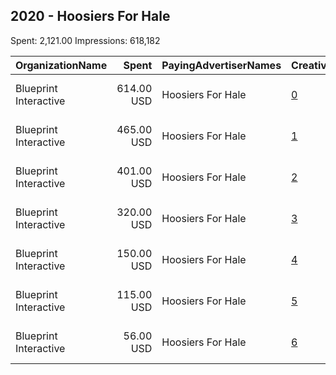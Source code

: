 ## 2020 - Hoosiers For Hale 
Spent: 2,121.00
Impressions: 618,182

|OrganizationName|Spent|PayingAdvertiserNames|CreativeUrls|Impressions|Genders|AgeBrackets|CountryCodes|BillingAddresses|CandidateBallotInformation|
|:---|---:|:---|:---|---:|:---|:---|:---|:---|:---|
|Blueprint Interactive|614.00 USD|Hoosiers For Hale|[0](https://www.snap.com/political-ads/asset/48042e374f90b4bb50364803ee8da3b8854a013ac6ae70ad98fdbc8932d1bf2b?mediaType=mp4)|164,807||18-24|united states|"1730 Rhode Island Ave NW Suite 1014,Washington,20036,US"|Christina Hale|
|Blueprint Interactive|465.00 USD|Hoosiers For Hale|[1](https://www.snap.com/political-ads/asset/44b1f53d9f598fd15431bd1a3feb6e2019cb74f2cab0558e4767a76f7dd58dcc?mediaType=mp4)|135,876||18-24|united states|"1730 Rhode Island Ave NW Suite 1014,Washington,20036,US"|Christina Hale|
|Blueprint Interactive|401.00 USD|Hoosiers For Hale|[2](https://www.snap.com/political-ads/asset/a413eff3aad33d701e974d808a0967dc56dd5c0eb6c3c33c01889d3d991ced4a?mediaType=mp4)|127,560||18-24|united states|"1730 Rhode Island Ave NW Suite 1014,Washington,20036,US"|Christina Hale|
|Blueprint Interactive|320.00 USD|Hoosiers For Hale|[3](https://www.snap.com/political-ads/asset/e5f0952e957ed2821ceda49610d271d065cc0fb99ad482463bbf5cf882cc9f1a?mediaType=mp4)|96,024||18-24|united states|"1730 Rhode Island Ave NW Suite 1014,Washington,20036,US"|Christina Hale|
|Blueprint Interactive|150.00 USD|Hoosiers For Hale|[4](https://www.snap.com/political-ads/asset/9db7b5b5ccaa8109cb84557f6aa913ee78591621597847d21df9dcdc08660c2d?mediaType=mp4)|42,817||18-24|united states|"1730 Rhode Island Ave NW Suite 1014,Washington,20036,US"|Christina Hale|
|Blueprint Interactive|115.00 USD|Hoosiers For Hale|[5](https://www.snap.com/political-ads/asset/53eb54641db9d71354113a7df305c047cd555233e75596d76bd1dfd82d6ef465?mediaType=mp4)|34,692||18-24|united states|"1730 Rhode Island Ave NW Suite 1014,Washington,20036,US"|Christina Hale|
|Blueprint Interactive|56.00 USD|Hoosiers For Hale|[6](https://www.snap.com/political-ads/asset/b1bf44c9217291d37b2dcf46a5c533a9b9b3b8eac55b4666cacb94c91d2ca95a?mediaType=mp4)|16,406||18-24|united states|"1730 Rhode Island Ave NW Suite 1014,Washington,20036,US"|Christina Hale|
